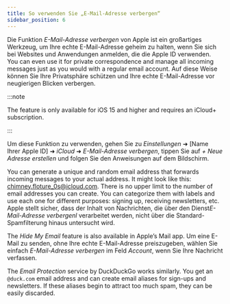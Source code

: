 ```yaml
---
title: So verwenden Sie „E-Mail-Adresse verbergen“
sidebar_position: 6
---
```


Die Funktion *E-Mail-Adresse verbergen* von Apple ist ein großartiges Werkzeug, um Ihre echte E-Mail-Adresse geheim zu halten, wenn Sie sich bei Websites und Anwendungen anmelden, die die Apple ID verwenden. You can even use it for private correspondence and manage all incoming messages just as you would with a regular email account. Auf diese Weise können Sie Ihre Privatsphäre schützen und Ihre echte E-Mail-Adresse vor neugierigen Blicken verbergen.

:::note

The feature is only available for iOS 15 and higher and requires an iCloud+ subscription.

:::

Um diese Funktion zu verwenden, gehen Sie zu *Einstellungen* ➜ [Name Ihrer Apple ID] ➜ *iCloud* ➜ *E-Mail-Adresse verbergen*, tippen Sie auf *+ Neue Adresse erstellen* und folgen Sie den Anweisungen auf dem Bildschirm.

You can generate a unique and random email address that forwards incoming messages to your actual address. It might look like this: chimney.floture_0s@icloud.com. There is no upper limit to the number of email addresses you can create. You can categorize them with labels and use each one for different purposes: signing up, receiving newsletters, etc. Apple stellt sicher, dass der Inhalt von Nachrichten, die über den Dienst*E-Mail-Adresse verbergenl* verarbeitet werden, nicht über die Standard-Spamfilterung hinaus untersucht wird.

The *Hide My Email* feature is also available in Apple’s Mail app. Um eine E-Mail zu senden, ohne Ihre echte E-Mail-Adresse preiszugeben, wählen Sie einfach *E-Mail-Adresse verbergen* im Feld *Account*, wenn Sie Ihre Nachricht verfassen.

The *Email Protection* service by DuckDuckGo works similarly. You get an `@duck.com` email address and can create email aliases for sign-ups and newsletters. If these aliases begin to attract too much spam, they can be easily discarded.
